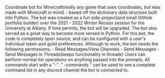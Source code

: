 Coordinate bot for Minecraft(really any game that uses coordinates, but was made with Minecraft in mind) - based off the dictionary data structure built into Python.
The bot was created as a fun side-project(and small GitHub portfolio builder) over the 2021 - 2022 Winter Recess session for the University at Albany. If time permits, the bot will be upgraded. The bot also served as a great way to become more versed in Python.
For this bot, the code is completely open source, and can be configured with a user's individual token and guild preferences. Although to work, the bot needs the following permissions;
    - Read Messages/View Channels
    - Send Messages
    - Send Messages in Threads(keeps functionality in threads)
Users can perform normal list operations on anything passed into the prompts.
All commands start with a "-".
" -commands " can be used to see a complete command list in any discord channel the bot is connected to.
